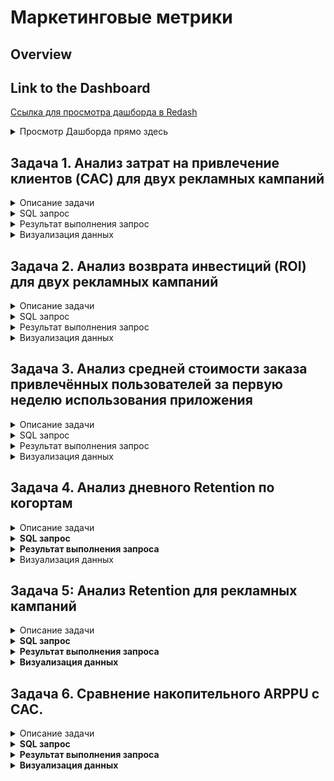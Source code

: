 # Маркетинговые метрики

## Overview

## Link to the Dashboard
[Ссылка для просмотра дашборда в Redash](http://redash.public.karpov.courses/public/dashboards/7ptMANOaswVd4QvBq5E0oIVbO5y61slGkWFjSfj1?org_slug=default)

<details>
<summary>Просмотр Дашборда прямо здесь</summary>
  
![Визуализация данных](attachments/dashs/marketing_metrics_dash.png)
</details>

## Задача 1. Анализ затрат на привлечение клиентов (CAC) для двух рекламных кампаний

<details>
<summary>Описание задачи</summary>
Оцениваем стоимость привлечения одного пользователя (CAC) для двух различных рекламных кампаний, чтобы определить, какая из них оказалась более эффективной с точки зрения затрат.

- **Кампания № 1**: Интеграция с известным блогером на YouTube.
- **Кампания № 2**: Таргетированная реклама в социальных сетях.

Обе кампании имели одинаковый бюджет в размере 250,000 рублей.

Список id пользователей, пришедших после рекламной кампании № 1:

8631, 8632, 8638, 8643, 8657, 8673, 8706, 8707, 8715, 8723, 8732, 8739, 8741, 
8750, 8751, 8752, 8770, 8774, 8788, 8791, 8804, 8810, 8815, 8828, 8830, 8845, 
8853, 8859, 8867, 8869, 8876, 8879, 8883, 8896, 8909, 8911, 8933, 8940, 8972, 
8976, 8988, 8990, 9002, 9004, 9009, 9019, 9020, 9035, 9036, 9061, 9069, 9071, 
9075, 9081, 9085, 9089, 9108, 9113, 9144, 9145, 9146, 9162, 9165, 9167, 9175, 
9180, 9182, 9197, 9198, 9210, 9223, 9251, 9257, 9278, 9287, 9291, 9313, 9317, 
9321, 9334, 9351, 9391, 9398, 9414, 9420, 9422, 9431, 9450, 9451, 9454, 9472, 
9476, 9478, 9491, 9494, 9505, 9512, 9518, 9524, 9526, 9528, 9531, 9535, 9550, 
9559, 9561, 9562, 9599, 9603, 9605, 9611, 9612, 9615, 9625, 9633, 9652, 9654, 
9655, 9660, 9662, 9667, 9677, 9679, 9689, 9695, 9720, 9726, 9739, 9740, 9762, 
9778, 9786, 9794, 9804, 9810, 9813, 9818, 9828, 9831, 9836, 9838, 9845, 9871, 
9887, 9891, 9896, 9897, 9916, 9945, 9960, 9963, 9965, 9968, 9971, 9993, 9998, 
9999, 10001, 10013, 10016, 10023, 10030, 10051, 10057, 10064, 10082, 10103, 
10105, 10122, 10134, 

Список id пользователей, пришедших после рекламной кампании № 2:

8629, 8630, 8644, 8646, 8650, 8655, 8659, 8660, 8663, 8665, 8670, 8675, 8680, 8681, 
8682, 8683, 8694, 8697, 8700, 8704, 8712, 8713, 8719, 8729, 8733, 8742, 8748, 8754, 
8771, 8794, 8795, 8798, 8803, 8805, 8806, 8812, 8814, 8825, 8827, 8838, 8849, 8851, 
8854, 8855, 8870, 8878, 8882, 8886, 8890, 8893, 8900, 8902, 8913, 8916, 8923, 8929, 
8935, 8942, 8943, 8949, 8953, 8955, 8966, 8968, 8971, 8973, 8980, 8995, 8999, 9000, 
9007, 9013, 9041, 9042, 9047, 9064, 9068, 9077, 9082, 9083, 9095, 9103, 9109, 9117, 
9123, 9127, 9131, 9137, 9140, 9149, 9161, 9179, 9181, 9183, 9185, 9190, 9196, 9203, 
9207, 9226, 9227, 9229, 9230, 9231, 9250, 9255, 9259, 9267, 9273, 9281, 9282, 9289, 
9292, 9303, 9310, 9312, 9315, 9327, 9333, 9335, 9337, 9343, 9356, 9368, 9370, 9383, 
9392, 9404, 9410, 9421, 9428, 9432, 9437, 9468, 9479, 9483, 9485, 9492, 9495, 9497, 
9498, 9500, 9510, 9527, 9529, 9530, 9538, 9539, 9545, 9557, 9558, 9560, 9564, 9567, 
9570, 9591, 9596, 9598, 9616, 9631, 9634, 9635, 9636, 9658, 9666, 9672, 9684, 9692, 
9700, 9704, 9706, 9711, 9719, 9727, 9735, 9741, 9744, 9749, 9752, 9753, 9755, 9757, 
9764, 9783, 9784, 9788, 9790, 9808, 9820, 9839, 9841, 9843, 9853, 9855, 9859, 9863, 
9877, 9879, 9880, 9882, 9883, 9885, 9901, 9904, 9908, 9910, 9912, 9920, 9929, 9930, 
9935, 9939, 9958, 9959, 9961, 9983, 10027, 10033, 10038, 10045, 10047, 10048, 10058, 
10059, 10067, 10069, 10073, 10075, 10078, 10079, 10081, 10092, 10106, 10110, 10113, 10131

Колонку с наименованиями кампаний назовите ads_campaign, а колонку со значением метрики — cac.
</details>

<details>
<summary>SQL запрос</summary>
  
```sql
SELECT ads_campaign, ROUND(250000 / COUNT(DISTINCT user_id)::DECIMAL, 2) AS cac
FROM
(SELECT user_id, order_id, action,
CASE
WHEN user_id IN (8631, 8632, 8638, 8643, 8657, 8673, 8706, 8707, 8715, 8723, 8732, 8739, 8741, 8750, 8751, 8752, 8770, 8774, 8788, 8791, 8804, 8810, 8815, 8828, 8830, 8845, 
8853, 8859, 8867, 8869, 8876, 8879, 8883, 8896, 8909, 8911, 8933, 8940, 8972, 8976, 8988, 8990, 9002, 9004, 9009, 9019, 9020, 9035, 9036, 9061, 9069, 9071, 
9075, 9081, 9085, 9089, 9108, 9113, 9144, 9145, 9146, 9162, 9165, 9167, 9175, 9180, 9182, 9197, 9198, 9210, 9223, 9251, 9257, 9278, 9287, 9291, 9313, 9317, 
9321, 9334, 9351, 9391, 9398, 9414, 9420, 9422, 9431, 9450, 9451, 9454, 9472, 9476, 9478, 9491, 9494, 9505, 9512, 9518, 9524, 9526, 9528, 9531, 9535, 9550, 
9559, 9561, 9562, 9599, 9603, 9605, 9611, 9612, 9615, 9625, 9633, 9652, 9654, 9655, 9660, 9662, 9667, 9677, 9679, 9689, 9695, 9720, 9726, 9739, 9740, 9762, 
9778, 9786, 9794, 9804, 9810, 9813, 9818, 9828, 9831, 9836, 9838, 9845, 9871, 9887, 9891, 9896, 9897, 9916, 9945, 9960, 9963, 9965, 9968, 9971, 9993, 9998, 
9999, 10001, 10013, 10016, 10023, 10030, 10051, 10057, 10064, 10082, 10103, 10105, 10122, 10134, 10135) THEN 'Кампания № 1'
WHEN user_id IN (8629, 8630, 8644, 8646, 8650, 8655, 8659, 8660, 8663, 8665, 8670, 8675, 8680, 8681, 
8682, 8683, 8694, 8697, 8700, 8704, 8712, 8713, 8719, 8729, 8733, 8742, 8748, 8754, 
8771, 8794, 8795, 8798, 8803, 8805, 8806, 8812, 8814, 8825, 8827, 8838, 8849, 8851, 
8854, 8855, 8870, 8878, 8882, 8886, 8890, 8893, 8900, 8902, 8913, 8916, 8923, 8929, 
8935, 8942, 8943, 8949, 8953, 8955, 8966, 8968, 8971, 8973, 8980, 8995, 8999, 9000, 
9007, 9013, 9041, 9042, 9047, 9064, 9068, 9077, 9082, 9083, 9095, 9103, 9109, 9117, 
9123, 9127, 9131, 9137, 9140, 9149, 9161, 9179, 9181, 9183, 9185, 9190, 9196, 9203, 
9207, 9226, 9227, 9229, 9230, 9231, 9250, 9255, 9259, 9267, 9273, 9281, 9282, 9289, 
9292, 9303, 9310, 9312, 9315, 9327, 9333, 9335, 9337, 9343, 9356, 9368, 9370, 9383, 
9392, 9404, 9410, 9421, 9428, 9432, 9437, 9468, 9479, 9483, 9485, 9492, 9495, 9497, 
9498, 9500, 9510, 9527, 9529, 9530, 9538, 9539, 9545, 9557, 9558, 9560, 9564, 9567, 
9570, 9591, 9596, 9598, 9616, 9631, 9634, 9635, 9636, 9658, 9666, 9672, 9684, 9692, 
9700, 9704, 9706, 9711, 9719, 9727, 9735, 9741, 9744, 9749, 9752, 9753, 9755, 9757, 
9764, 9783, 9784, 9788, 9790, 9808, 9820, 9839, 9841, 9843, 9853, 9855, 9859, 9863, 
9877, 9879, 9880, 9882, 9883, 9885, 9901, 9904, 9908, 9910, 9912, 9920, 9929, 9930, 
9935, 9939, 9958, 9959, 9961, 9983, 10027, 10033, 10038, 10045, 10047, 10048, 10058, 
10059, 10067, 10069, 10073, 10075, 10078, 10079, 10081, 10092, 10106, 10110, 10113, 10131) THEN 'Кампания № 2'
ELSE 'other'
END AS ads_campaign
FROM user_actions) t1
WHERE order_id NOT IN (SELECT order_id FROM user_actions WHERE action = 'cancel_order') AND ads_campaign IN ('Кампания № 1', 'Кампания № 2')
GROUP BY ads_campaign
ORDER BY ads_campaign
```
</details>

<details>
<summary>Результат выполнения запрос</summary>

| ads_campaign   | cac         |
|----------------|-------------|
| Кампания № 1   | 1,461.99    |
| Кампания № 2   | 1,068.38    |

</details>

<details>
<summary> Визуализация данных</summary>
  
![Визуализация данных](attachments/mar_met/cac.png)
  
</details>



## Задача 2. Анализ возврата инвестиций (ROI) для двух рекламных кампаний

<details>
<summary>Описание задачи</summary>
Оцениваем ROI (Return on Investment) для двух рекламных кампаний, чтобы определить, какая из них оказалась более рентабельной с точки зрения окупаемости инвестиций.

- **Кампания № 1**: Интеграция с известным блогером на YouTube.
- **Кампания № 2**: Таргетированная реклама в социальных сетях.

Исследуем, сколько прибыли принес каждый вложенный рубль в рекламные кампании.
</details>

<details>
<summary>SQL запрос</summary>
  
```sql
WITH comapin_orders AS
(SELECT user_id, order_id, action, ads_campaign
FROM
(SELECT user_id, order_id, action,
CASE
WHEN user_id IN (8631, 8632, 8638, 8643, 8657, 8673, 8706, 8707, 8715, 8723, 8732, 8739, 8741, 8750, 8751, 8752, 8770, 8774, 8788, 8791, 8804, 8810, 8815, 8828, 8830, 8845, 
8853, 8859, 8867, 8869, 8876, 8879, 8883, 8896, 8909, 8911, 8933, 8940, 8972, 8976, 8988, 8990, 9002, 9004, 9009, 9019, 9020, 9035, 9036, 9061, 9069, 9071, 
9075, 9081, 9085, 9089, 9108, 9113, 9144, 9145, 9146, 9162, 9165, 9167, 9175, 9180, 9182, 9197, 9198, 9210, 9223, 9251, 9257, 9278, 9287, 9291, 9313, 9317, 
9321, 9334, 9351, 9391, 9398, 9414, 9420, 9422, 9431, 9450, 9451, 9454, 9472, 9476, 9478, 9491, 9494, 9505, 9512, 9518, 9524, 9526, 9528, 9531, 9535, 9550, 
9559, 9561, 9562, 9599, 9603, 9605, 9611, 9612, 9615, 9625, 9633, 9652, 9654, 9655, 9660, 9662, 9667, 9677, 9679, 9689, 9695, 9720, 9726, 9739, 9740, 9762, 
9778, 9786, 9794, 9804, 9810, 9813, 9818, 9828, 9831, 9836, 9838, 9845, 9871, 9887, 9891, 9896, 9897, 9916, 9945, 9960, 9963, 9965, 9968, 9971, 9993, 9998, 
9999, 10001, 10013, 10016, 10023, 10030, 10051, 10057, 10064, 10082, 10103, 10105, 10122, 10134, 10135) THEN 'Кампания № 1'
WHEN user_id IN (8629, 8630, 8644, 8646, 8650, 8655, 8659, 8660, 8663, 8665, 8670, 8675, 8680, 8681, 
8682, 8683, 8694, 8697, 8700, 8704, 8712, 8713, 8719, 8729, 8733, 8742, 8748, 8754, 
8771, 8794, 8795, 8798, 8803, 8805, 8806, 8812, 8814, 8825, 8827, 8838, 8849, 8851, 
8854, 8855, 8870, 8878, 8882, 8886, 8890, 8893, 8900, 8902, 8913, 8916, 8923, 8929, 
8935, 8942, 8943, 8949, 8953, 8955, 8966, 8968, 8971, 8973, 8980, 8995, 8999, 9000, 
9007, 9013, 9041, 9042, 9047, 9064, 9068, 9077, 9082, 9083, 9095, 9103, 9109, 9117, 
9123, 9127, 9131, 9137, 9140, 9149, 9161, 9179, 9181, 9183, 9185, 9190, 9196, 9203, 
9207, 9226, 9227, 9229, 9230, 9231, 9250, 9255, 9259, 9267, 9273, 9281, 9282, 9289, 
9292, 9303, 9310, 9312, 9315, 9327, 9333, 9335, 9337, 9343, 9356, 9368, 9370, 9383, 
9392, 9404, 9410, 9421, 9428, 9432, 9437, 9468, 9479, 9483, 9485, 9492, 9495, 9497, 
9498, 9500, 9510, 9527, 9529, 9530, 9538, 9539, 9545, 9557, 9558, 9560, 9564, 9567, 
9570, 9591, 9596, 9598, 9616, 9631, 9634, 9635, 9636, 9658, 9666, 9672, 9684, 9692, 
9700, 9704, 9706, 9711, 9719, 9727, 9735, 9741, 9744, 9749, 9752, 9753, 9755, 9757, 
9764, 9783, 9784, 9788, 9790, 9808, 9820, 9839, 9841, 9843, 9853, 9855, 9859, 9863, 
9877, 9879, 9880, 9882, 9883, 9885, 9901, 9904, 9908, 9910, 9912, 9920, 9929, 9930, 
9935, 9939, 9958, 9959, 9961, 9983, 10027, 10033, 10038, 10045, 10047, 10048, 10058, 
10059, 10067, 10069, 10073, 10075, 10078, 10079, 10081, 10092, 10106, 10110, 10113, 10131) THEN 'Кампания № 2'
ELSE 'other'
END AS ads_campaign
FROM user_actions) t1
WHERE ads_campaign IN ('Кампания № 1', 'Кампания № 2') AND order_id NOT IN (SELECT order_id FROM user_actions WHERE action = 'cancel_order')),

price_info AS
(SELECT order_id, SUM(price) AS order_price
FROM
(SELECT order_id, unnest(product_ids) AS product_id
FROM orders) exploded
LEFT JOIN products
USING(product_id)
GROUP BY order_id)

SELECT ads_campaign, ROUND(((SUM(order_price)-250000)::DECIMAL/250000)*100, 2) AS roi
FROM comapin_orders
LEFT JOIN price_info
USING(order_id)
GROUP BY ads_campaign
ORDER BY 2 DESC
```
</details>

<details>
<summary>Результат выполнения запрос</summary>

| ads_campaign   | roi         |
|----------------|-------------|
| Кампания № 1   | 14.50%      |
| Кампания № 2   | -1.61%      |

</details>

<details>
<summary> Визуализация данных</summary>
  
![Визуализация данных](attachments/mar_met/roi.png)
  
</details>


## Задача 3. Анализ средней стоимости заказа привлечённых пользователей за первую неделю использования приложения

<details>
<summary>Описание задачи</summary>
Оцениваем среднюю стоимость заказа для пользователей, привлечённых через две разные рекламные кампании, за первую неделю использования приложения (с 1 по 7 сентября 2022 года).

</details>

<details>
<summary>SQL запрос</summary>
  
```sql
WITH campaign_info AS (
    SELECT user_id, order_id, action, ads_campaign, time
    FROM (
        SELECT user_id, order_id, action, time,
        CASE
            WHEN user_id IN (8631, 8632, 8638, 8643, 8657, 8673, 8706, 8707, 8715, 8723, 8732, 8739, 8741, 8750, 8751, 8752, 8770, 8774, 8788, 8791, 8804, 8810, 8815, 8828, 8830, 8845, 
            8853, 8859, 8867, 8869, 8876, 8879, 8883, 8896, 8909, 8911, 8933, 8940, 8972, 8976, 8988, 8990, 9002, 9004, 9009, 9019, 9020, 9035, 9036, 9061, 9069, 9071, 
            9075, 9081, 9085, 9089, 9108, 9113, 9144, 9145, 9146, 9162, 9165, 9167, 9175, 9180, 9182, 9197, 9198, 9210, 9223, 9251, 9257, 9278, 9287, 9291, 9313, 9317, 
            9321, 9334, 9351, 9391, 9398, 9414, 9420, 9422, 9431, 9450, 9451, 9454, 9472, 9476, 9478, 9491, 9494, 9505, 9512, 9518, 9524, 9526, 9528, 9531, 9535, 9550, 
            9559, 9561, 9562, 9599, 9603, 9605, 9611, 9612, 9615, 9625, 9633, 9652, 9654, 9655, 9660, 9662, 9667, 9677, 9679, 9689, 9695, 9720, 9726, 9739, 9740, 9762, 
            9778, 9786, 9794, 9804, 9810, 9813, 9818, 9828, 9831, 9836, 9838, 9845, 9871, 9887, 9891, 9896, 9897, 9916, 9945, 9960, 9963, 9965, 9968, 9971, 9993, 9998, 
            9999, 10001, 10013, 10016, 10023, 10030, 10051, 10057, 10064, 10082, 10103, 10105, 10122, 10134, 10135) THEN 'Кампания № 1'
            WHEN user_id IN (8629, 8630, 8644, 8646, 8650, 8655, 8659, 8660, 8663, 8665, 8670, 8675, 8680, 8681, 
            8682, 8683, 8694, 8697, 8700, 8704, 8712, 8713, 8719, 8729, 8733, 8742, 8748, 8754, 
            8771,

 8794, 8795, 8798, 8803, 8805, 8806, 8812, 8814, 8825, 8827, 8838, 8849, 8851, 
            8854, 8855, 8870, 8878, 8882, 8886, 8890, 8893, 8900, 8902, 8913, 8916, 8923, 8929, 
            8935, 8942, 8943, 8949, 8953, 8955, 8966, 8968, 8971, 8973, 8980, 8995, 8999, 9000, 
            9007, 9013, 9041, 9042, 9047, 9064, 9068, 9077, 9082, 9083, 9095, 9103, 9109, 9117, 
            9123, 9127, 9131, 9137, 9140, 9149, 9161, 9179, 9181, 9183, 9185, 9190, 9196, 9203, 
            9207, 9226, 9227, 9229, 9230, 9231, 9250, 9255, 9259, 9267, 9273, 9281, 9282, 9289, 
            9292, 9303, 9310, 9312, 9315, 9327, 9333, 9335, 9337, 9343, 9356, 9368, 9370, 9383, 
            9392, 9404, 9410, 9421, 9428, 9432, 9437, 9468, 9479, 9483, 9485, 9492, 9495, 9497, 
            9498, 9500, 9510, 9527, 9529, 9530, 9538, 9539, 9545, 9557, 9558, 9560, 9564, 9567, 
            9570, 9591, 9596, 9598, 9616, 9631, 9634, 9635, 9636, 9658, 9666, 9672, 9684, 9692, 
            9700, 9704, 9706, 9711, 9719, 9727, 9735, 9741, 9744, 9749, 9752, 9753, 9755, 9757, 
            9764, 9783, 9784, 9788, 9790, 9808, 9820, 9839, 9841, 9843, 9853, 9855, 9859, 9863, 
            9877, 9879, 9880, 9882, 9883, 9885, 9901, 9904, 9908, 9910, 9912, 9920, 9929, 9930, 
            9935, 9939, 9958, 9959, 9961, 9983, 10027, 10033, 10038, 10045, 10047, 10048, 10058, 
            10059, 10067, 10069, 10073, 10075, 10078, 10079, 10081, 10092, 10106, 10110, 10113, 10131) THEN 'Кампания № 2'
            ELSE 'other'
        END AS ads_campaign
    FROM user_actions
    WHERE time BETWEEN '2022-09-01' AND '2022-09-07' AND order_id NOT IN (SELECT order_id FROM user_actions WHERE action = 'cancel_order')
    AND user_id IN (SELECT user_id FROM user_actions WHERE action = 'create_user')
) t1
WHERE ads_campaign IN ('Кампания № 1', 'Кампания № 2')
),

price_info AS (
    SELECT order_id, SUM(price) AS order_price
    FROM (
        SELECT order_id, unnest(product_ids) AS product_id
        FROM orders
    ) exploded
    LEFT JOIN products
    USING(product_id)
    GROUP BY order_id


)

SELECT ads_campaign, ROUND(AVG(order_price), 2) AS avg_check
FROM campaign_info
LEFT JOIN price_info USING(order_id)
GROUP BY ads_campaign
ORDER BY avg_check DESC
```
</details>


<details>
<summary>Результат выполнения запрос</summary>

| ads_campaign  | avg_check |
|---------------|-----------|
| Кампания № 1  | 371.73    |
| Кампания № 2  | 380.88    |

</details>

<details>
<summary> Визуализация данных</summary>
  
![Визуализация данных](attachments/mar_met/avg_acheck.png)
  
</details>



## Задача 4. Анализ дневного Retention по когортам

<details>
<summary>Описание задачи</summary>
На основе данных в таблице `user_actions` рассчитайте показатель дневного Retention для всех пользователей, разбив их на когорты по дате первого взаимодействия с нашим приложением. В результат включите четыре колонки: месяц первого взаимодействия, дату первого взаимодействия, количество дней, прошедших с даты первого взаимодействия, и само значение Retention. 
</details>
  
<details>
<summary><strong>SQL запрос</strong></summary>

```sql
SELECT start_date, 
DATE_TRUNC('month', start_date)::DATE AS start_month, date - start_date AS day_number,
ROUND(COUNT(DISTINCT user_id)::DECIMAL / MAX(COUNT(DISTINCT user_id)) OVER(PARTITION BY start_date), 2) AS retention
FROM
(SELECT user_id, time::DATE AS date, MIN(time::DATE) OVER(PARTITION BY user_id) AS start_date
FROM user_actions) t1
GROUP BY date, start_date
ORDER BY start_date, date-start_date
```

</details>

<details>
<summary><strong>Результат выполнения запроса</strong></summary>

| start_month | start_date | day_number | retention |
|-------------|------------|------------|-----------|
| 01/08/22    | 24/08/22   | 0          | 1.00      |
| 01/08/22    | 24/08/22   | 1          | 0.14      |
| 01/08/22    | 24/08/22   | 2          | 0.15      |
| 01/08/22    | 24/08/22   | 3          | 0.18      |
| 01/08/22    | 24/08/22   | 4          | 0.19      |
| 01/08/22    | 24/08/22   | 5          | 0.14      |
| 01/08/22    | 24/08/22   | 6          | 0.12      |
| 01/08/22    | 24/08/22   | 7          | 0.16      |
| 01/08/22    | 24/08/22   | 8          | 0.10      |
| 01/08/22    | 24/08/22   | 9          | 0.15      |
| ...         | ...        | ...        | ...       |

</details>

<details>
<summary> Визуализация данных</summary>
  
![Визуализация данных](attachments/mar_met/tot_ret_rate.png)
  
</details>



## Задача 5: Анализ Retention для рекламных кампаний

<details>
<summary>Описание задачи</summary>
Для каждой рекламной кампании рассчитайте Retention 1-го и 7-го дня у привлечённых пользователей. Исследуйте активность пользователей, привлеченных через различные каналы рекламы, для понимания качества вовлечения в зависимости от источника.

</details>


<details>
<summary><strong>SQL запрос</strong></summary>

```sql
WITH compaign_info AS
(SELECT user_id, order_id, action, ads_campaign, time
FROM
(SELECT user_id, order_id, action, time,
CASE
WHEN user_id IN (8631, 8632, 8638, 8643, 8657, 8673, 8706, 8707, 8715, 8723, 8732, 8739, 8741, 8750, 8751, 8752, 8770, 8774, 8788, 8791, 8804, 8810, 8815, 8828, 8830, 8845, 
8853, 8859, 8867, 8869, 8876, 8879, 8883, 8896, 8909, 8911, 8933, 8940, 8972, 8976, 8988, 8990, 9002, 9004, 9009, 9019, 9020, 9035, 9036, 9061, 9069, 9071, 
9075, 9081, 9085, 9089, 9108, 9113, 9144, 9145, 9146, 9162, 9165, 9167, 9175, 9180, 9182, 9197, 9198, 9210, 9223, 9251, 9257, 9278, 9287, 9291, 9313, 9317, 
9321, 9334, 9351, 9391, 9398, 9414, 9420, 9422, 9431, 9450, 9451, 9454, 9472, 9476, 9478, 9491, 9494, 9505, 9512, 9518, 9524, 9526, 9528, 9531, 9535, 9550, 
9559, 9561, 9562, 9599, 9603, 9605, 9611, 9612, 9615, 9625, 9633, 9652, 9654, 9655, 9660, 9662, 9667, 9677, 9679, 9689, 9695, 9720, 9726, 9739, 9740, 9762, 
9778, 9786, 9794, 9804, 9810, 9813, 9818, 9828, 9831, 9836, 9838, 9845, 9871, 9887, 9891, 9896, 9897, 9916, 9945, 9960, 9963, 9965, 9968, 9971, 9993, 9998, 
9999, 10001, 10013, 10016, 10023, 10030, 10051, 10057, 10064, 10082, 10103, 10105, 10122, 10134, 10135) THEN 'Кампания № 1'
WHEN user_id IN (8629, 8630, 8644, 8646, 8650, 8655, 8659, 8660, 8663, 8665, 8670, 8675, 8680, 8681, 
8682, 8683, 8694, 869

7, 8700, 8704, 8712, 8713, 8719, 8729, 8733, 8742, 8748, 8754, 
8771, 8794, 8795, 8798, 8803, 8805, 8806, 8812, 8814, 8825, 8827, 8838, 8849, 8851, 
8854, 8855, 8870, 8878, 8882, 8886, 8890, 8893, 8900, 8902, 8913, 8916, 8923, 8929, 
8935, 8942, 8943, 8949, 8953, 8955, 8966, 8968, 8971, 8973, 8980, 8995, 8999, 9000, 
9007, 9013, 9041, 9042, 9047, 9064, 9068, 9077, 9082, 9083, 9095, 9103, 9109, 9117, 
9123, 9127, 9131, 9137, 9140, 9149, 9161, 9179, 9181, 9183, 9185, 9190, 9196, 9203, 
9207, 9226, 9227, 9229, 9230, 9231, 9250, 9255, 9259, 9267, 9273, 9281, 9282, 9289, 
9292, 9303, 9310, 9312, 9315, 9327, 9333, 9335, 9337, 9343, 9356, 9368, 9370, 9383, 
9392, 9404, 9410, 9421, 9428, 9432, 9437, 9468, 9479, 9483, 9485, 9492, 9495, 9497, 
9498, 9500, 9510, 9527, 9529, 9530, 9538, 9539, 9545, 9557, 9558, 9560, 9564, 9567, 
9570, 9591, 9596, 9598, 9616, 9631, 9634, 9635, 9636, 9658, 9666, 9672, 9684, 9692, 
9700, 9704, 9706, 9711, 9719, 9727, 9735, 9741, 9744, 9749, 9752, 9753, 9755, 9757, 
9764, 9783, 9784, 9788, 9790, 9808, 9820, 9839, 9841, 9843, 9853, 9855, 9859, 9863, 
9877, 9879, 9880, 9882, 9883, 9885, 9901, 9904, 9908, 9910, 9912, 9920, 9929, 9930, 
9935, 9939, 9958, 9959, 9961, 9983, 10027, 10033, 10038, 10045, 10047, 10048, 10058, 
10059, 10067, 10069, 10073, 10075, 10078, 10079, 10081, 10092, 10106, 10110, 10113, 10131) THEN 'Кампания № 2'
ELSE 'other'
END AS ads_campaign
FROM user_actions) t1
WHERE ads_campaign IN ('Кампания № 1', 'Кампания № 2')), 

tab AS
(SELECT user_id, ads_campaign, MIN(time::DATE) OVER(PARTITION BY user_id) AS start_date, time::DATE AS date
FROM compaign_info)

SELECT start_date, date-start_date AS day_number, ads_campaign,
ROUND(COUNT(DISTINCT user_id)::DECIMAL / MAX(COUNT(DISTINCT user_id)) OVER(PARTITION BY start_date, ads_campaign), 2) AS retention
FROM tab
GROUP BY 1, 2, 3
HAVING date-start_date IN (0, 1, 7)
ORDER BY ads_campaign, date-start_date
```
</details>

<details>
<summary><strong>Результат выполнения запроса</strong></summary>


start_date  | day_number | ads_campaign    | retention
------------|------------|-----------------|----------
01/09/22    | 0          | Кампания № 1    | 1.00
01/09/22    | 1          | Кампания № 1    | 0.42
01/09/22    | 7          | Кампания № 1    | 0.22
01/09/22    | 0          | Кампания № 2    | 1.00
01/09/22    | 1          | Кампания № 2    | 0.17
01/09/22    | 7          | Кампания № 2    | 0.09

</details>

<details>
<summary><strong>Визуализация данных</strong></summary>

![Визуализация данных](attachments/mar_met/cam_retention.png)

</details>


## Задача 6. Сравнение накопительного ARPPU с CAC.

<details>
<summary>Описание задачи</summary>
Рассчитать накопительный ARPPU и сравнить его с CAC для каждой из двух рекламных кампаний, чтобы выяснить, на какой день доход от заказов превысил затраты на привлечение.
Необходимо для каждой рекламной кампании рассчитать следующие метрики:

1. Накопительный ARPPU (Average Revenue Per Paying User) — средняя выручка на платящего пользователя, накопленная за все предыдущие дни.
2. CAC (Customer Acquisition Cost) — затраты на привлечение одного покупателя.

Метрики должны быть представлены для каждого дня начиная с первого взаимодействия покупателя с приложением. Чтобы получить необходимую таблицу, нужно для каждой рекламной кампании для каждого дня посчитать суммарную стоимость заказов пользователей, пришедших по соответствующему каналу, и разделить её на число пользователей, пришедших в нулевой день. В колонке со значением метрики CAC необходимо проставить одно и то же значение для каждого дня. Метрику CAC мы считали на первом шаге.
</details>


<details>
<summary><strong>SQL запрос</strong></summary>

```sql
WITH campaign_info AS (
    SELECT
        user_id,
        order_id,
        time::DATE AS date,
        CASE
            WHEN user_id IN (8631, 8632, 8638, 8643, 8657, 8673, 8706, 8707, 8715, 8723, 8732, 8739, 8741, 8750, 8751, 8752, 8770, 8774, 8788, 8791, 8804, 8810, 8815, 8828, 8830, 8845, 
                8853, 8859, 8867, 8869, 8876, 8879, 8883, 8896, 8909, 8911, 8933, 8940, 8972, 8976, 8988, 8990, 9002, 9004, 9009, 9019, 9020, 9035, 9036, 9061, 9069, 9071, 
                9075, 9081, 9085, 9089, 9108, 9113, 9144, 9145, 9146, 9162, 9165, 9167, 9175, 9180, 9182, 9197, 9198, 9210, 9223, 9251, 9257, 9278, 9287, 9291, 9313, 9317, 
                9321, 9334, 9351, 9391, 9398, 9414, 9420, 9422, 9431, 9450, 9451, 9454, 9472, 9476, 9478, 9491, 9494, 9505, 9512, 9518, 9524, 9526, 9528, 9531, 9535, 9550, 
                9559, 9561, 9562, 9599, 9603, 9605, 9611, 9612, 9615, 9625, 9633, 9652, 9654, 9655, 9660, 9662, 9667, 9677, 9679, 9689, 9695, 9720, 9726, 9739, 9740, 9762, 
                9778, 9786, 9794, 9804, 9810, 9813, 9818, 9828, 9831, 9836, 9838, 9845, 9871, 9887, 9891, 9896, 9897, 9916, 9945, 9960, 9963, 9965, 9968, 9971, 9993, 9998, 
                9999, 10001, 10013, 10016, 10023, 10030, 10051, 10057, 10064, 10082, 10103, 10105, 10122, 10134, 10135) THEN 'Кампания № 1'
            WHEN user_id IN (8629, 8630, 8644, 8646, 8650, 8655, 8659, 8660, 8663, 8665, 8670

, 8675, 8680, 8681, 
                8682, 8683, 8694, 8697, 8700, 8704, 8712, 8713, 8719, 8729, 8733, 8742, 8748, 8754, 
                8771, 8794, 8795, 8798, 8803, 8805, 8806, 8812, 8814, 8825, 8827, 8838, 8849, 8851, 
                8854, 8855, 8870, 8878, 8882, 8886, 8890, 8893, 8900, 8902, 8913, 8916, 8923, 8929, 
                8935, 8942, 8943, 8949, 8953, 8955, 8966, 8968, 8971, 8973, 8980, 8995, 8999, 9000, 
                9007, 9013, 9041, 9042, 9047, 9064, 9068, 9077, 9082, 9083, 9095, 9103, 9109, 9117, 
                9123, 9127, 9131, 9137, 9140, 9149, 9161, 9179, 9181, 9183, 9185, 9190, 9196, 9203, 
                9207, 9226, 9227, 9229, 9230, 9231, 9250, 9255, 9259, 9267, 9273, 9281, 9282, 9289, 
                9292, 9303, 9310, 9312, 9315, 9327, 9333, 9335, 9337, 9343, 9356, 9368, 9370, 9383, 
                9392, 9404, 9410, 9421, 9428, 9432, 9437, 9468, 9479, 9483, 9485, 9492, 9495, 9497, 
                9498, 9500, 9510, 9527, 9529, 9530, 9538, 9539, 9545, 9557, 9558, 9560, 9564, 9567, 
                9570, 9591, 9596, 9598, 9616, 9631, 9634, 9635, 9636, 9658, 9666, 9672, 9684, 9692, 
                9700, 9704, 9706, 9711, 9719, 9727, 9735, 9741, 9744, 9749, 9752, 9753, 9755, 9757, 
                9764, 9783, 9784, 9788, 9790, 9808, 9820, 9839, 9841, 9843, 9853, 9855, 9859, 9863, 
                9877, 9879, 9880, 9882, 9883, 9885, 9901, 9904, 9908, 9910, 9912, 9920, 9929, 9930, 
                9935, 9939, 9958, 9959, 9961, 9983, 10027, 10033, 10038, 10045, 10047, 10048, 10058, 
                10059, 10067, 10069, 10073, 10075, 10078, 10079, 10081, 10092, 10106, 10110, 10113, 10131) THEN 'Кампания № 2'
            ELSE 'Other'
        END AS ads_campaign
    FROM user_actions
    WHERE action = 'create_order'
),
valid_orders AS (
    SELECT
        order_id
    FROM user_actions
    WHERE action = 'create_order'
    AND order_id NOT IN (SELECT order_id FROM user_actions WHERE action = 'cancel_order')
),
unique_buyers AS (
    SELECT
        DISTINCT user

_id,
        ads_campaign
    FROM campaign_info
    WHERE order_id IN (SELECT order_id FROM valid_orders)
),
price_info AS (
    SELECT
        SUM(p.price) AS order_price,
        o.order_id
    FROM orders o
    CROSS JOIN UNNEST(o.product_ids) AS unnested_product_id
    JOIN products p ON p.product_id = unnested_product_id
    WHERE o.order_id IN (SELECT order_id FROM valid_orders)
    GROUP BY o.order_id
),
revenue_info AS (
    SELECT
        ci.ads_campaign,
        ci.date,
        COALESCE(SUM(pi.order_price), 0) AS revenue
    FROM campaign_info ci
    LEFT JOIN price_info pi ON ci.order_id = pi.order_id
    WHERE ci.order_id IN (SELECT order_id FROM valid_orders)
    GROUP BY ci.ads_campaign, ci.date
),
total_unique_buyers AS (
    SELECT
        ads_campaign,
        COUNT(user_id) AS total_buyers
    FROM unique_buyers
    GROUP BY ads_campaign
),
cumulative_revenue AS (
    SELECT
        ri.ads_campaign,
        ri.date,
        SUM(ri.revenue) OVER (PARTITION BY ri.ads_campaign ORDER BY ri.date ROWS BETWEEN UNBOUNDED PRECEDING AND CURRENT ROW) AS cum_revenue
    FROM revenue_info ri
),
cac_tab AS (
    SELECT
        ads_campaign,
        ROUND(250000 / total_buyers::DECIMAL, 2) AS cac
    FROM total_unique_buyers
)
SELECT
    'Day ' || ROW_NUMBER() OVER (PARTITION BY cr.ads_campaign ORDER BY cr.date) - 1 AS day,
    cr.ads_campaign,
    ROUND(cum_revenue / GREATEST(tub.total_buyers, 1), 2) AS cumulative_arppu,
    ct.cac
FROM cumulative_revenue cr
JOIN total_unique_buyers tub USING (ads_campaign)
JOIN cac_tab ct USING (ads_campaign)
WHERE ads_campaign IN ('Кампания № 1', 'Кампания № 2')
ORDER BY cr.ads_campaign, day;
```
</details>

<details>
<summary><strong>Результат выполнения запроса</strong></summary>


| ads_campaign   | day   | cumulative_arppu | cac     |
|----------------|-------|------------------|---------|
| Кампания № 1   | Day 0 | 521.36           | 1461.99 |
| Кампания № 1   | Day 1 | 784.64           | 1461.99 |
| Кампания № 1   | Day 2 | 1010.7           | 1461.99 |
| Кампания № 1   | Day 3 | 1227.84          | 1461.99 |
| Кампания № 1   | Day 4 | 1375.46          | 1461.99 |
| Кампания № 1   | Day 5 | 1464.25          | 1461.99 |
| Кампания № 1   | Day 6 | 1575.26          | 1461.99 |
| Кампания № 1   | Day 7 | 1674.02          | 1461.99 |
| Кампания № 2   | Day 0 | 548.42           | 1068.38 |
| Кампания № 2   | Day 1 | 656.2            | 1068.38 |
| Кампания № 2   | Day 2 | 765.34           | 1068.38 |
| Кампания № 2   | Day 3 | 829.88           | 1068.38 |
| Кампания № 2   | Day 4 | 888.8            | 1068.38 |
| Кампания № 2   | Day 5 | 938.66           | 1068.38 |
| Кампания № 2   | Day 6 | 999.46           | 1068.38 |
| Кампания № 2   | Day 7 | 1051.21          | 1068.38 |


</details>

<details>
<summary><strong>Визуализация данных</strong></summary>

![Визуализация данных](attachments/mar_met/cum_arppu_cam1.png)
![Визуализация данных](attachments/mar_met/cum_arppu_cam2.png)

</details>
